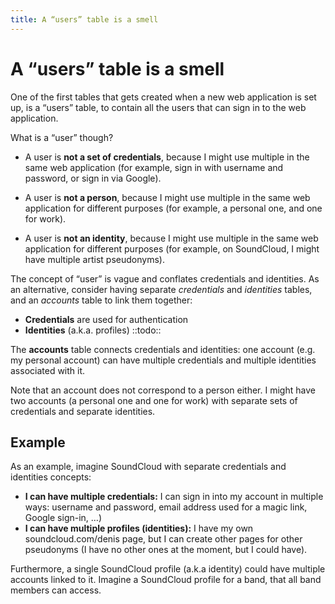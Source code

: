```yaml
---
title: A “users” table is a smell
---
```


# A “users” table is a smell
One of the first tables that gets created when a new web application is set up, is a “users” table, to contain all the users that can sign in to the web application.

What is a “user” though?

* A user is **not a set of credentials**, because I might use multiple in the same web application (for example, sign in with username and password, or sign in via Google).

* A user is **not a person**, because I might use multiple in the same web application for different purposes (for example, a personal one, and one for work).

* A user is **not an identity**, because I might use multiple in the same web application for different purposes (for example, on SoundCloud, I might have multiple artist pseudonyms).

The concept of “user” is vague and conflates credentials and identities. As an alternative, consider having separate *credentials* and *identities* tables, and an *accounts* table to link them together:

* **Credentials** are used for authentication
* **Identities** (a.k.a. profiles) ::todo::

The **accounts** table connects credentials and identities: one account (e.g. my personal account) can have multiple credentials and multiple identities associated with it.

Note that an account does not correspond to a person either. I might have two accounts (a personal one and one for work) with separate sets of credentials and separate identities.

## Example
As an example, imagine SoundCloud with separate credentials and identities concepts:

* **I can have multiple credentials:** I can sign in into my account in multiple ways: username and password, email address used for a magic link, Google sign-in, …)
* **I can have multiple profiles (identities):** I have my own soundcloud.com/denis page, but I can create other pages for other pseudonyms (I have no other ones at the moment, but I could have).

Furthermore, a single SoundCloud profile (a.k.a identity) could have multiple accounts linked to it. Imagine a SoundCloud profile for a band, that all band members can access.